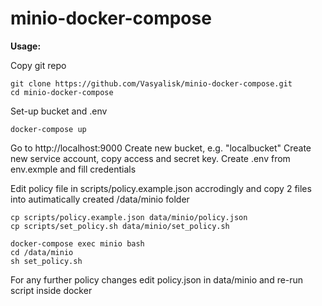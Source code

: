 # minio-docker-compose
**Usage:**

Copy git repo

    git clone https://github.com/Vasyalisk/minio-docker-compose.git
    cd minio-docker-compose

Set-up bucket and .env

    docker-compose up

Go to http://localhost:9000
Create new bucket, e.g. "localbucket"
Create new service account, copy access and secret key.
Create .env from env.exmple and fill credentials

Edit policy file in scripts/policy.example.json accrodingly
and copy 2 files into autimatically created /data/minio folder

    cp scripts/policy.example.json data/minio/policy.json
    cp scripts/set_policy.sh data/minio/set_policy.sh

    docker-compose exec minio bash
    cd /data/minio
    sh set_policy.sh

For any further policy changes edit policy.json in data/minio and re-run script inside docker
